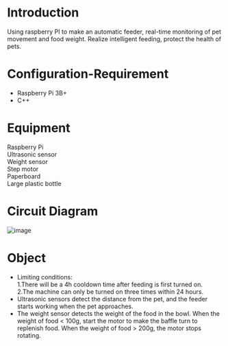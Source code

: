 # Introduction
Using raspberry PI to make an automatic feeder, real-time monitoring of pet movement and food weight. Realize intelligent feeding, protect the health of pets.

# Configuration-Requirement
* Raspberry Pi 3B+
* C++

# Equipment
Raspberry Pi  
Ultrasonic sensor  
Weight sensor  
Step motor  
Paperboard  
Large plastic bottle

# Circuit Diagram
![image](https://github.com/Shujing106/realtimeEmbedded/blob/main/image/circuitDiagram.JPG)

# Object
* Limiting conditions:  
   1.There will be a 4h cooldown time after feeding is first turned on.  
   2.The machine can only be turned on three times within 24 hours.
* Ultrasonic sensors detect the distance from the pet, and the feeder starts working when the pet approaches.
* The weight sensor detects the weight of the food in the bowl. When the weight of food < 100g, start the motor to make the baffle turn to replenish food. When the weight of food > 200g, the motor stops rotating.
